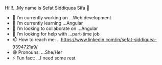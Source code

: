 Hi!!!...My name is Sefat Siddiquea Sifa 👋

- 🔭 I’m currently working on ...Web development
- 🌱 I’m currently learning ...Angular
- 👯 I’m looking to collaborate on ...Angular
- 🤔 I’m looking for help with ...part-time job
- 📫 How to reach me: ...https://www.linkedin.com/in/sefat-siddiquea-9394721a9/
- 😄 Pronouns: ...She/Her
- ⚡ Fun fact: ...I need some rest

